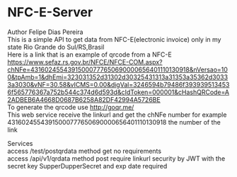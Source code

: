 # NFC-E-Server
Author Felipe Dias Pereira <br />
This is a simple API to get data from NFC-E(electronic invoice) only in my state Rio Grande do Sul/RS,Brasil <br />
Here is a link that is an example of qrcode from a NFC-E <br />
https://www.sefaz.rs.gov.br/NFCE/NFCE-COM.aspx?chNFe=43160245543915000777650690000656401110130918&nVersao=100&tpAmb=1&dhEmi=323031352d31302d30325431313a31353a35362d30333a3030&vNF=30.58&vICMS=0.00&digVal=3246594b79486f3939395134536f565776367a752b544c374d6d593d&cIdToken=000001&cHashQRCode=A2ADBEB6A4668D0687B6258A82DF42994A5726BE  <br />
To generate the qrcode use http://goqr.me/  <br />
This web service receive the linkurl  and get the chNFe number for example 43160245543915000777650690000656401110130918 the number of the link <br />





Services <br />
access /test/postqrdata method get no requirements <br />
access /api/v1/qrdata method post require linkurl security by 
JWT with the secret key SupperDupperSecret and exp date required 